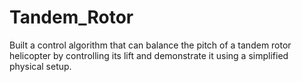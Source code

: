 # Tandem_Rotor
Built a control algorithm that can balance the pitch of a tandem rotor helicopter by controlling its lift and demonstrate it using a simplified physical setup.

